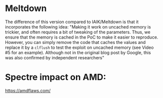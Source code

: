 # Meltdown

The difference of this version compared to IAIK/Meltdown is that it incorporates the following idea:
"Making it work on uncached memory is trickier, and often requires a bit of tweaking of the parameters. Thus, we ensure that the memory is cached in the PoC to make it easier to reproduce. However, you can simply remove the code that caches the values and replace it by a `clflush` to test the exploit on uncached memory (see Video #5 for an example).
    Although not in the original blog post by Google, this was also confirmed by independent researchers"

# Spectre impact on AMD:
https://amdflaws.com/
